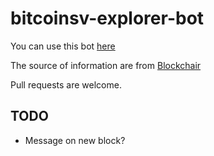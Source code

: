 # bitcoinsv-explorer-bot

You can use this bot <a href="https://t.me/alertgrafbot" target="_blank"> here</a>

The source of information are from <a href="https://blockchair.com">Blockchair</a>

Pull requests are welcome.

## TODO
* Message on new block?
